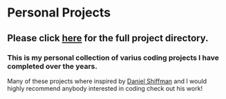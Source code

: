 # Personal Projects
## Please click <a href="https://solzilberman.github.io/Personal/">here</a> for the full project directory.
### This is my personal collection of varius coding projects I have completed over the years. 
Many of these projects where inspired by <a href="https://shiffman.net/">Daniel Shiffman</a> and I would highly recommend 
anybody interested in coding check out his work!
